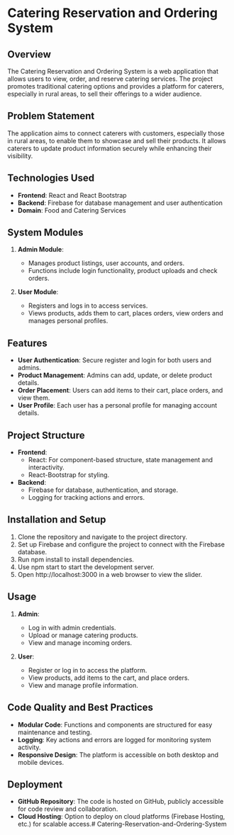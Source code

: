 # Catering Reservation and Ordering System

## Overview
The Catering Reservation and Ordering System is a web application that allows users to view, order, and reserve catering services. The project promotes traditional catering options and provides a platform for caterers, especially in rural areas, to sell their offerings to a wider audience.

## Problem Statement
The application aims to connect caterers with customers, especially those in rural areas, to enable them to showcase and sell their products. It allows caterers to update product information securely while enhancing their visibility.

## Technologies Used
- **Frontend**: React and React Bootstrap
- **Backend**: Firebase for database management and user authentication
- **Domain**: Food and Catering Services

## System Modules
1. **Admin Module**: 
   - Manages product listings, user accounts, and orders.
   - Functions include login functionality, product uploads and check orders. 
  
2. **User Module**:
   - Registers and logs in to access services.
   - Views products, adds them to cart, places orders, view orders and manages personal profiles.

## Features
- **User Authentication**: Secure register and login for both users and admins.
- **Product Management**: Admins can add, update, or delete product details.
- **Order Placement**: Users can add items to their cart, place orders, and view them.
- **User Profile**: Each user has a personal profile for managing account details.

## Project Structure
- **Frontend**:
  - React: For component-based structure, state management and interactivity.
  - React-Bootstrap for styling.
- **Backend**:
  - Firebase for database, authentication, and storage.
  - Logging for tracking actions and errors.
  
## Installation and Setup
1. Clone the repository and navigate to the project directory.
2. Set up Firebase and configure the project to connect with the Firebase database.
3. Run npm install to install dependencies.
4. Use npm start to start the development server.
5. Open http://localhost:3000 in a web browser to view the slider.

## Usage
1. **Admin**:
   - Log in with admin credentials.
   - Upload or manage catering products.
   - View and manage incoming orders.

2. **User**:
   - Register or log in to access the platform.
   - View products, add items to the cart, and place orders.
   - View and manage profile information.

## Code Quality and Best Practices
- **Modular Code**: Functions and components are structured for easy maintenance and testing.
- **Logging**: Key actions and errors are logged for monitoring system activity.
- **Responsive Design**: The platform is accessible on both desktop and mobile devices.

## Deployment
- **GitHub Repository**: The code is hosted on GitHub, publicly accessible for code review and collaboration.
- **Cloud Hosting**: Option to deploy on cloud platforms (Firebase Hosting, etc.) for scalable access.#   C a t e r i n g - R e s e r v a t i o n - a n d - O r d e r i n g - S y s t e m  
 
